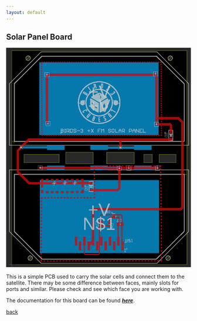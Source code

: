 ```yaml
---
layout: default
---
```


## Solar Panel Board
![On Board Computer PCB](./images/Solar-Board.png)

This is a simple PCB used to carry the solar cells and connect them to the satellite. There may be some difference between faces, mainly slots for ports and similar. Please check and see which face you are working with.

The documentation for this board can be found [***here***](https://github.com/BIRDSOpenSource/BIRDS3-SolarPanel).

[back](./)

